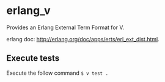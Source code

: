 # erlang_v
Provides an Erlang External Term Format for V.

erlang doc: http://erlang.org/doc/apps/erts/erl_ext_dist.html.

## Execute tests
Execute the follow command
`$ v test .`